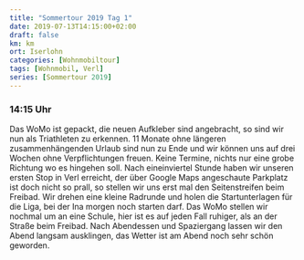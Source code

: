 ```yaml
---
title: "Sommertour 2019 Tag 1"
date: 2019-07-13T14:15:00+02:00
draft: false
km: km
ort: Iserlohn
categories: [Wohnmobiltour]
tags: [Wohnmobil, Verl]
series: [Sommertour 2019]
---
```

### 14:15 Uhr

Das WoMo ist gepackt, die neuen Aufkleber sind angebracht, so sind wir nun als Triathleten zu erkennen.
11 Monate ohne längeren zusammenhängenden Urlaub sind nun zu Ende und wir können uns auf drei Wochen ohne Verpflichtungen freuen. Keine Termine, nichts nur eine grobe Richtung wo es hingehen soll.
Nach eineinviertel Stunde haben wir unseren ersten Stop in Verl erreicht, der über Google Maps angeschaute Parkplatz ist doch nicht so prall, so stellen wir uns erst mal den Seitenstreifen beim Freibad. Wir drehen eine kleine Radrunde und holen die Startunterlagen für die Liga, bei der Ina morgen noch starten darf. 
Das WoMo stellen wir nochmal um an eine Schule, hier ist es auf jeden Fall ruhiger, als an der Straße beim Freibad. Nach Abendessen und Spaziergang lassen wir den Abend langsam ausklingen, das Wetter ist am Abend noch sehr schön geworden.



